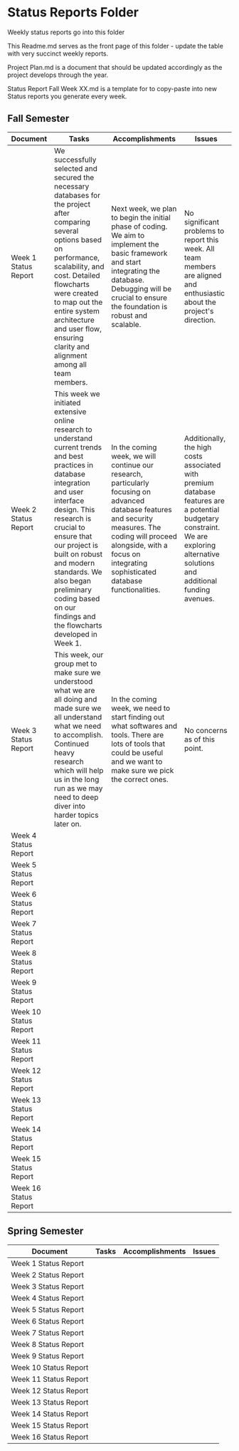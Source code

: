 # Status Reports Folder
Weekly status reports go into this folder

This Readme.md serves as the front page of this folder - update the table with very succinct weekly reports.

Project Plan.md is a document that should be updated accordingly as the project develops through the year.

Status Report Fall Week XX.md is a template for to copy-paste into new Status reports you generate every week.

## Fall Semester

| Document | Tasks | Accomplishments | Issues |
|---|---|---|---|
| Week 1 Status Report | We successfully selected and secured the necessary databases for the project after comparing several options based on performance, scalability, and cost. Detailed flowcharts were created to map out the entire system architecture and user flow, ensuring clarity and alignment among all team members. | Next week, we plan to begin the initial phase of coding. We aim to implement the basic framework and start integrating the database. Debugging will be crucial to ensure the foundation is robust and scalable. | No significant problems to report this week. All team members are aligned and enthusiastic about the project's direction.|
| Week 2 Status Report | This week we initiated extensive online research to understand current trends and best practices in database integration and user interface design. This research is crucial to ensure that our project is built on robust and modern standards. We also began preliminary coding based on our findings and the flowcharts developed in Week 1. | In the coming week, we will continue our research, particularly focusing on advanced database features and security measures. The coding will proceed alongside, with a focus on integrating sophisticated database functionalities. |Additionally, the high costs associated with premium database features are a potential budgetary constraint. We are exploring alternative solutions and additional funding avenues. |
| Week 3 Status Report | This week, our group met to make sure we understood what we are all doing and made sure we all understand what we need to accomplish. Continued heavy research which will help us in the long run as we may need to deep diver into harder topics later on. | In the coming week, we need to start finding out what softwares and tools. There are lots of tools that could be useful and we want to make sure we pick the correct ones. | No concerns as of this point. | 
| Week 4 Status Report | | | |
| Week 5 Status Report | | | |
| Week 6 Status Report | | | |
| Week 7 Status Report | | | |
| Week 8 Status Report | | | |
| Week 9 Status Report | | | |
| Week 10 Status Report | | | |
| Week 11 Status Report | | | |
| Week 12 Status Report | | | |
| Week 13 Status Report | | | |
| Week 14 Status Report | | | |
| Week 15 Status Report | | | |
| Week 16 Status Report | | | |

## Spring Semester

| Document | Tasks | Accomplishments| Issues |
|---|---|---|---|
| Week 1 Status Report | | | |
| Week 2 Status Report | | | |
| Week 3 Status Report | | | |
| Week 4 Status Report | | | |
| Week 5 Status Report | | | |
| Week 6 Status Report | | | |
| Week 7 Status Report | | | |
| Week 8 Status Report | | | |
| Week 9 Status Report | | | |
| Week 10 Status Report | | | |
| Week 11 Status Report | | | |
| Week 12 Status Report | | | |
| Week 13 Status Report | | | |
| Week 14 Status Report | | | |
| Week 15 Status Report | | | |
| Week 16 Status Report | | | |

